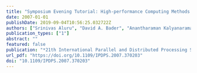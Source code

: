 ```yaml
---
title: "Symposium Evening Tutorial: High-performance Computing Methods for Computational Genomics"
date: 2007-01-01
publishDate: 2019-09-04T10:56:25.032722Z
authors: ["Srinivas Aluru", "David A. Bader", "Anantharaman Kalyanaraman"]
publication_types: ["1"]
abstract: ""
featured: false
publication: "*21th International Parallel and Distributed Processing Symposium (IPDPS 2007), Proceedings, 26-30 March 2007, Long Beach, California, USA*"
url_pdf: "https://doi.org/10.1109/IPDPS.2007.370203"
doi: "10.1109/IPDPS.2007.370203"
---
```



